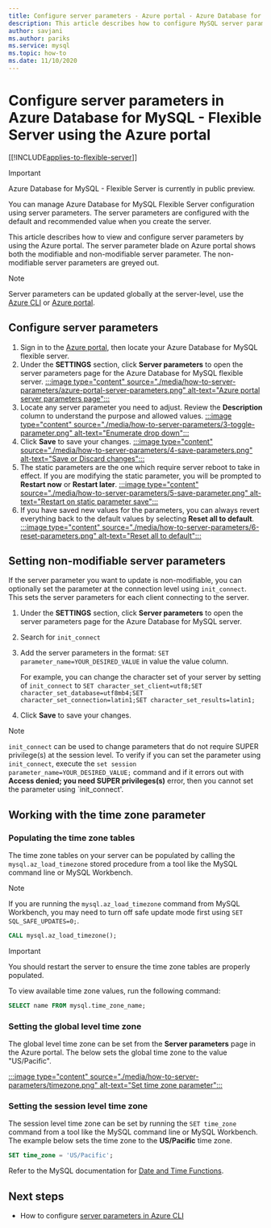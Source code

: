 ```yaml
---
title: Configure server parameters - Azure portal - Azure Database for MySQL Flexible Server
description: This article describes how to configure MySQL server parameters in Azure Database for MySQL flexible server using the Azure portal.
author: savjani
ms.author: pariks
ms.service: mysql
ms.topic: how-to
ms.date: 11/10/2020
---
```


# Configure server parameters in Azure Database for MySQL - Flexible Server using the Azure portal

[[!INCLUDE[applies-to-flexible-server](../includes/applies-to-flexible-server.md)]]

> [!IMPORTANT]
> Azure Database for MySQL - Flexible Server is currently in public preview.

You can manage Azure Database for MySQL Flexible Server configuration using server parameters. The server parameters are configured with the default and recommended value when you create the server.  

This article describes how to view and configure server parameters by using the Azure portal. The server parameter blade on Azure portal shows both the modifiable and non-modifiable server parameter. The non-modifiable server parameters are greyed out.

>[!Note]
> Server parameters can be updated globally at the server-level, use the [Azure CLI](./how-to-configure-server-parameters-cli.md) or [Azure portal](./how-to-configure-server-parameters-portal.md).

## Configure server parameters

1. Sign in to the [Azure portal](https://portal.azure.com), then locate your Azure Database for MySQL flexible server.
2. Under the **SETTINGS** section, click **Server parameters** to open the server parameters page for the Azure Database for MySQL flexible server.
[:::image type="content" source="./media/how-to-server-parameters/azure-portal-server-parameters.png" alt-text="Azure portal server parameters page":::](./media/how-to-server-parameters/azure-portal-server-parameters.png#lightbox)
3. Locate any server parameter you need to adjust. Review the **Description** column to understand the purpose and allowed values.
[:::image type="content" source="./media/how-to-server-parameters/3-toggle-parameter.png" alt-text="Enumerate drop down":::](./media/how-to-server-parameters/3-toggle-parameter.png#lightbox)
4. Click  **Save** to save your changes.
[:::image type="content" source="./media/how-to-server-parameters/4-save-parameters.png" alt-text="Save or Discard changes":::](./media/how-to-server-parameters/4-save-parameters.png#lightbox)
5. The static parameters are the one which require server reboot to take in effect. If you are modifying the static parameter, you will be prompted to **Restart now** or **Restart later**.
[:::image type="content" source="./media/how-to-server-parameters/5-save-parameter.png" alt-text="Restart on static parameter save":::](./media/how-to-server-parameters/5-save-parameter.png#lightbox)
6. If you have saved new values for the parameters, you can always revert everything back to the default values by selecting **Reset all to default**.
[:::image type="content" source="./media/how-to-server-parameters/6-reset-parameters.png" alt-text="Reset all to default":::](./media/how-to-server-parameters/6-reset-parameters.png#lightbox)

## Setting non-modifiable server parameters

If the server parameter you want to update is non-modifiable, you can optionally set the parameter at the connection level using `init_connect`. This sets the server parameters for each client connecting to the server. 

1. Under the **SETTINGS** section, click **Server parameters** to open the server parameters page for the Azure Database for MySQL server.
2. Search for `init_connect`
3. Add the server parameters in the format: `SET parameter_name=YOUR_DESIRED_VALUE` in value the value column.

    For example, you can change the character set of your server by setting of `init_connect` to `SET character_set_client=utf8;SET character_set_database=utf8mb4;SET character_set_connection=latin1;SET character_set_results=latin1;`
4. Click **Save** to save your changes.

>[!Note]
> `init_connect` can be used to change parameters that do not require SUPER privilege(s) at the session level. To verify if you can set the parameter using `init_connect`, execute the `set session parameter_name=YOUR_DESIRED_VALUE;` command and if it errors out with **Access denied; you need SUPER privileges(s)** error, then you cannot set the parameter using `init_connect'.

## Working with the time zone parameter

### Populating the time zone tables

The time zone tables on your server can be populated by calling the `mysql.az_load_timezone` stored procedure from a tool like the MySQL command line or MySQL Workbench.

> [!NOTE]
> If you are running the `mysql.az_load_timezone` command from MySQL Workbench, you may need to turn off safe update mode first using `SET SQL_SAFE_UPDATES=0;`.

```sql
CALL mysql.az_load_timezone();
```

> [!IMPORTANT]
>You should restart the server to ensure the time zone tables are properly populated.<!-- FIX ME To restart the server, use the [Azure portal](how-to-restart-server-portal.md) or [CLI](how-to-restart-server-cli.md).-->

To view available time zone values, run the following command:

```sql
SELECT name FROM mysql.time_zone_name;
```

### Setting the global level time zone

The global level time zone can be set from the **Server parameters** page in the Azure portal. The below sets the global time zone to the value "US/Pacific".

[:::image type="content" source="./media/how-to-server-parameters/timezone.png" alt-text="Set time zone parameter":::](./media/how-to-server-parameters/timezone.png#lightbox)

### Setting the session level time zone

The session level time zone can be set by running the `SET time_zone` command from a tool like the MySQL command line or MySQL Workbench. The example below sets the time zone to the **US/Pacific** time zone.

```sql
SET time_zone = 'US/Pacific';
```

Refer to the MySQL documentation for [Date and Time Functions](https://dev.mysql.com/doc/refman/5.7/en/date-and-time-functions.html#function_convert-tz).

## Next steps

- How to configure [server parameters in Azure CLI](./how-to-configure-server-parameters-cli.md)
